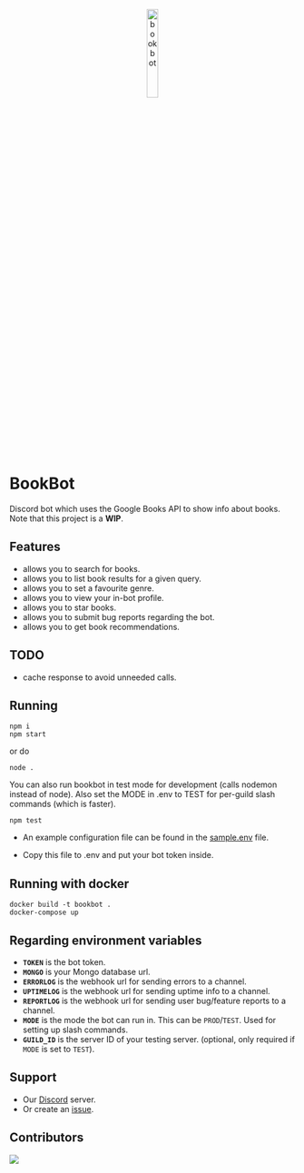 <p align=center>
	<img src="https://media.discordapp.net/attachments/948141108402225184/948890934840528937/Untitled_design.png" alt=bookbot height=20% width=20%>
</p>

# BookBot

Discord bot which uses the Google Books API to show info about books. Note that this project is a **WIP**.

## Features

-   allows you to search for books.
-   allows you to list book results for a given query.
-   allows you to set a favourite genre.
-   allows you to view your in-bot profile.
-   allows you to star books.
-   allows you to submit bug reports regarding the bot.
-   allows you to get book recommendations.

## TODO

-   cache response to avoid unneeded calls.

## Running

```
npm i
npm start
```

or do

```
node .
```

You can also run bookbot in test mode for development (calls nodemon instead of node). Also set the MODE in .env to TEST for per-guild slash commands (which is faster).

```
npm test
```

-   An example configuration file can be found in the [sample.env](./sample.env) file.

-   Copy this file to .env and put your bot token inside.

## Running with docker

```
docker build -t bookbot .
docker-compose up
```

## Regarding environment variables

-   **`TOKEN`** is the bot token.
-   **`MONGO`** is your Mongo database url.
-   **`ERRORLOG`** is the webhook url for sending errors to a channel.
-   **`UPTIMELOG`** is the webhook url for sending uptime info to a channel.
-   **`REPORTLOG`** is the webhook url for sending user bug/feature reports to a channel.
-   **`MODE`** is the mode the bot can run in. This can be `PROD`/`TEST`. Used for setting up slash commands.
-   **`GUILD_ID`** is the server ID of your testing server. (optional, only required if `MODE` is set to `TEST`).

## Support

-   Our [Discord](https://discord.gg/zxrrTEDkMg) server.
-   Or create an [issue](https://github.com/Idlidev/bookbot/issues/new).

## Contributors

<a href="https://github.com/Idlidev/bookbot/graphs/contributors">
	<img src="https://contrib.rocks/image?repo=Idlidev/bookbot" />
</a>
